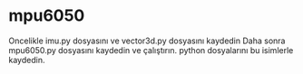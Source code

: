 # mpu6050
Oncelikle imu.py dosyasını ve vector3d.py dosyasını kaydedin
Daha sonra mpu6050.py dosyasını kaydedin ve çalıştırın.
python dosyalarını bu isimlerle kaydedin.

